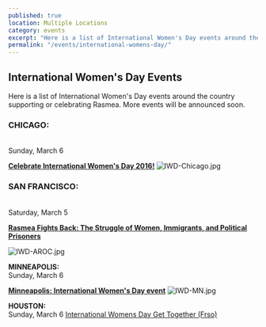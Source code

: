 ```yaml
---
published: true
location: Multiple Locations
category: events
excerpt: "Here is a list of International Women's Day events around the country supporting or celebrating Rasmea."
permalink: "/events/international-womens-day/"
---
```



## International Women's Day Events

Here is a list of International Women's Day events around the country supporting or celebrating Rasmea. More events will be announced soon.

### **CHICAGO:**
<br>Sunday, March 6

**[Celebrate International Women's Day 2016!](https://www.facebook.com/events/694389607370561/)**
![IWD-Chicago.jpg]({{site.baseurl}}/assets/img/IWD-Chicago.jpg)

### **SAN FRANCISCO:**
<br>Saturday, March 5

**[Rasmea Fights Back: The Struggle of Women, Immigrants, and Political Prisoners](https://www.facebook.com/events/964191720354093/)**

![IWD-AROC.jpg]({{site.baseurl}}/assets/img/IWD-AROC.jpg)

**MINNEAPOLIS:**
<br>Sunday, March 6

[**Minneapolis: International Women's Day event**](https://www.facebook.com/events/1105663326133418/)
![IWD-MN.jpg]({{site.baseurl}}/assets/img/IWD-MN.jpg)

**HOUSTON:**
<br>Sunday, March 6
[International Womens Day Get Together (Frso)](http://www.timeout.com/houston/things-to-do/international-womens-day-get-together-frso)
